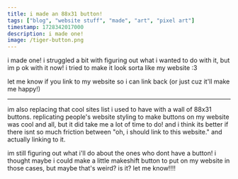 ```yaml
---
title: i made an 88x31 button!
tags: ["blog", "website stuff", "made", "art", "pixel art"]
timestamp: 1728342017000
description: i made one!
image: /tiger-button.png
---
```


i made one! i struggled a bit with figuring out what i wanted to do with it, but im p ok with it now! i tried to make it look sorta like my website :3

let me know if you link to my website so i can link back (or just cuz it'll make me happy!)

---

im also replacing that cool sites list i used to have with a wall of 88x31 buttons. replicating people's website styling to make buttons on my website was cool and all, but it did take me a lot of time to do! and i think its better if there isnt so much friction between "oh, i should link to this website." and actually linking to it.

im still figuring out what i'll do about the ones who dont have a button! i thought maybe i could make a little makeshift button to put on my website in those cases, but maybe that's weird? is it? let me know!!!!
